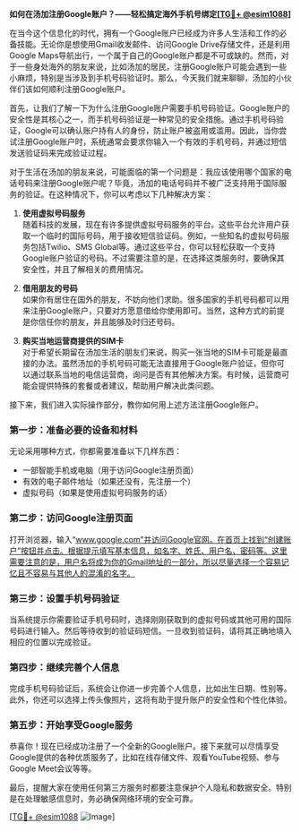 **如何在汤加注册Google账户？——轻松搞定海外手机号绑定[[TG💪+ @esim1088](https://t.me/s/esim1088)]**

在当今这个信息化的时代，拥有一个Google账户已经成为许多人生活和工作的必备技能。无论你是想使用Gmail收发邮件、访问Google Drive存储文件，还是利用Google Maps导航出行，一个属于自己的Google账户都是不可或缺的。然而，对于一些身处海外的朋友来说，比如汤加的居民，注册Google账户可能会遇到一些小麻烦，特别是当涉及到手机号码验证时。那么，今天我们就来聊聊，汤加的小伙伴们该如何顺利注册Google账户。

首先，让我们了解一下为什么注册Google账户需要手机号码验证。Google账户的安全性是其核心之一，而手机号码验证是一种常见的安全措施。通过手机号码验证，Google可以确认账户持有人的身份，防止账户被盗用或滥用。因此，当你尝试注册Google账户时，系统通常会要求你输入一个有效的手机号码，并通过短信发送验证码来完成验证过程。

对于生活在汤加的朋友来说，可能面临的第一个问题是：我应该使用哪个国家的电话号码来注册Google账户呢？毕竟，汤加的电话号码并不被广泛支持用于国际服务的验证。在这种情况下，你可以考虑以下几种解决方案：

1. **使用虚拟号码服务**  
   随着科技的发展，现在有许多提供虚拟号码服务的平台。这些平台允许用户获取一个临时的国际号码，用于接收短信验证码。例如，一些知名的虚拟号码服务包括Twilio、SMS Global等。通过这些平台，你可以轻松获取一个支持Google账户验证的号码。不过需要注意的是，在选择这类服务时，要确保其安全性，并且了解相关的费用情况。

2. **借用朋友的号码**  
   如果你有居住在国外的朋友，不妨向他们求助。很多国家的手机号码都可以用来注册Google账户，只要对方愿意借给你使用即可。当然，这种方式的前提是你信任你的朋友，并且能够及时归还号码。

3. **购买当地运营商提供的SIM卡**  
   对于希望长期留在汤加生活的朋友们来说，购买一张当地的SIM卡可能是最直接的办法。虽然汤加的手机号码可能无法直接用于Google账户验证，但你可以通过联系当地的电信运营商，询问是否有其他解决方案。有时候，运营商可能会提供特殊的套餐或者建议，帮助用户解决此类问题。

接下来，我们进入实际操作部分，教你如何用上述方法注册Google账户。

### 第一步：准备必要的设备和材料

无论采用哪种方式，你都需要准备以下几样东西：
- 一部智能手机或电脑（用于访问Google注册页面）
- 有效的电子邮件地址（如果还没有，先注册一个）
- 虚拟号码（如果是使用虚拟号码服务的话）

### 第二步：访问Google注册页面

打开浏览器，输入“www.google.com”并访问Google官网。在首页上找到“创建账户”按钮并点击。根据提示填写基本信息，如名字、姓氏、用户名、密码等。这里需要注意的是，用户名将成为你的Gmail地址的一部分，所以尽量选择一个容易记忆且不容易与其他人的混淆的名字。

### 第三步：设置手机号码验证

当系统提示你需要验证手机号码时，选择刚刚获取到的虚拟号码或其他可用的国际号码进行输入。然后等待收到的验证码短信。一旦收到验证码，请将其正确地填入相应的位置以完成验证。

### 第四步：继续完善个人信息

完成手机号码验证后，系统会让你进一步完善个人信息，比如出生日期、性别等。此外，你还可以选择上传头像照片，这将有助于提升账户的安全性和个性化体验。

### 第五步：开始享受Google服务

恭喜你！现在已经成功注册了一个全新的Google账户。接下来就可以尽情享受Google提供的各种优质服务了，比如在线存储文件、观看YouTube视频、参与Google Meet会议等等。

最后，提醒大家在使用任何第三方服务时都要注意保护个人隐私和数据安全。特别是在处理敏感信息时，务必确保网络环境的安全可靠。

[[TG💪+ @esim1088](https://t.me/s/esim1088) ![Image](https://i.postimg.cc/4NQfJmqS/Snipaste-2025-05-13-00-14-12.png)]